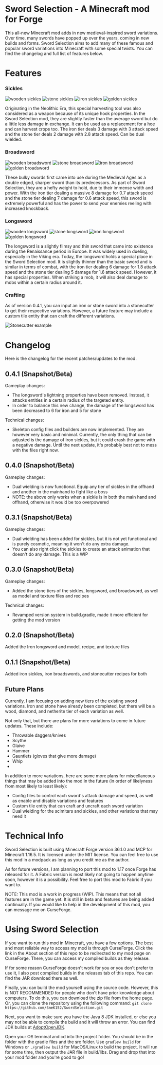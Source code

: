 # Sword Selection - A Minecraft mod for Forge
This all-new Minecraft mod adds in new medieval-inspired sword variations. Over time, many swords have popped up over the years, coming in new builds and forms. Sword Selection aims to add many of these famous and popular sword variations into Minecraft with some special twists. You can find the changelog and full list of features below.

# Features

### Sickles

![wooden sickles](https://i.ibb.co/7rb5wMX/woodsickles.png) ![stone sickles](https://i.ibb.co/3v0Hf0c/stonesickles.png) ![iron sickles](https://i.ibb.co/9v0ybjK/ironsickles.png) ![golden sickles](https://i.ibb.co/ph2rRbd/goldsickles.png)

Originating in the Neolithic Era, this special harvesting tool was also considered as a weapon because of its unique hook properties. In the Sword Selection mod, they are slightly faster than the average sword but do a little less damage in exchange. It can be used as a replacement for a hoe and can harvest crops too. The iron tier deals 3 damage with 3 attack speed and the stone tier deals 2 damage with 2.8 attack speed. Can be dual wielded.

### Broadsword

![wooden broadsword](https://i.ibb.co/xjjWdkf/woodbroadsword.png) ![stone broadsword](https://i.ibb.co/TryQwbN/stonebroadsword.png) ![iron broadsword](https://i.ibb.co/19jzYTF/ironbroadsword.png) ![golden broadsword](https://i.ibb.co/6YMmhTC/goldbroadsword.png)

These bulky swords first came into use during the Medieval Ages as a double edged, sharper sword than its predecessors. As part of Sword Selection, they are a hefty weight to hold, due to their immense width and power. With the iron tier dealing a massive 8 damage for 0.7 attack speed and the stone tier dealing 7 damage for 0.6 attack speed, this sword is extremely powerful and has the power to send your enemies reeling with increased knockback.

### Longsword

![wooden longsword](https://i.ibb.co/F3K6j2y/woodlongsword.png) ![stone longsword](https://i.ibb.co/c8GsfT2/stonelongsword.png) ![iron longsword](https://i.ibb.co/kBy5yCn/ironlongsword.png) ![golden longsword](https://i.ibb.co/jWhpQnz/goldlongsword.png)

The longsword is a slightly flimsy and thin sword that came into existence during the Renaissance period in Europe. It was widely used in dueling, especially in the Viking era. Today, the longsword holds a special place in the Sword Selection mod. It is slightly thinner than the basic sword and is similar in terms of combat, with the iron tier dealing 6 damage for 1.8 attack speed and the stone tier dealing 5 damage for 1.6 attack speed. However, it has special properties. When striking a mob, it will also deal damage to mobs within a certain radius around it. 

### Crafting
As of version 0.4.1, you can input an iron or stone sword into a stonecutter to get their respective variations. However, a future feature may include a custom tile entity that can craft the different variations.

![Stonecutter example](https://i.ibb.co/VSbJGhD/Sword-Selection-Stonecutter-GUI.png)

# Changelog
Here is the changelog for the recent patches/updates to the mod.

## 0.4.1 (Snapshot/Beta)

Gameplay changes:
- The longsword's lightning properties have been removed. Instead, it attacks entities in a certain radius of the targeted entity.
- In order to balance this new change, the damage of the longsword has been decreased to 6 for iron and 5 for stone

Technical changes:
- Skeleton config files and builders are now implemented. They are however very basic and minimal. Currently, the only thing that can be adjusted is the damage of iron sickles, but it could crash the game with a negative damage. Until the next update, it's probably best not to mess with the files right now.

## 0.4.0 (Snapshot/Beta)

Gameplay changes:
- Dual wielding is now functional. Equip any tier of sickles in the offhand and another in the mainhand to fight like a boss
- NOTE: the above only works when a sickle is in both the main hand and offhand, otherwise it would be too overpowered


## 0.3.1 (Snapshot/Beta)

Gameplay changes:
- Dual wielding has been added for sickles, but it is not yet functional and is purely cosmetic, meaning it won't do any extra damage.
- You can also right click the sickles to create an attack animation that doesn't do any damage. This is a WIP

## 0.3.0 (Snapshot/Beta)
Gameplay changes:
- Added the stone tiers of the sickles, longsword, and broadsword, as well as model and texture files and recipes

Technical changes:
- Revamped version system in build.gradle, made it more efficient for getting the mod version

## 0.2.0 (Snapshot/Beta)
Added the Iron longsword and model, recipe, and texture files

## 0.1.1 (Snapshot/Beta)
Added iron sickles, iron broadswords, and stonecutter recipes for both


## Future Plans
Currently, I am focusing on adding new tiers of the existing sword variations. Iron and stone have already been completed, but there will be a wood, diamond, and netherite tier of each variation as well. 

Not only that, but there are plans for more variations to come in future updates. These include:
- Throwable daggers/knives
- Scythe
- Glaive
- Hammer
- Gauntlets (gloves that give more damage)
- Whip
- 

In addition to more variations, here are some more plans for miscellaneous things that may be added into the mod in the future (in order of likelyness from most likely to least likely):
- Config files to control each sword's attack damage and speed, as well as enable and disable variations and features
- Custom tile entity that can craft and uncraft each sword variation
- Dual wielding for the scimitars and sickles, and other variations that may need it


# Technical Info
Sword Selection is built using Minecraft Forge version 36.1.0 and MCP for Minecraft 1.16.5. It is licensed under the MIT license. You can feel free to use this mod in a modpack as long as you credit me as the author.

As for future versions, I am planning to port this mod to 1.17 once Forge has released for it. 
A Fabric version is most likely not going to happen anytime soon, however it is a possibility. Feel free to port this mod to Fabric if you want to.

NOTE: This mod is a work in progress (WIP). This means that not all features are in the game yet. It is still in beta and features are being added continually. If you would like to help in the development of this mod, you can message me on CurseForge. 

# Using Sword Selection
If you want to run this mod in Minecraft, you have a few options. The best and most reliable way to access my mod is through CurseForge. Click the link in the About section of this repo to be redirected to my mod page on CurseForge. There, you can access my compiled builds as they release. 

If for some reason CurseForge doesn't work for you or you don't prefer to use it, I also post compiled builds in the releases tab of this repo. You can find the JAR download there as well.

Finally, you can build the mod yourself using the source code. However, this is NOT RECOMMENDED for people who don't have prior knowledge about computers. To do this, you can download the zip file from the home page. Or, you can clone the repository using the following command:
`git clone https://github.com/SneK152/SwordSelection.git`

Next, you want to make sure you have the Java 8 JDK installed, or else you may not be able to compile the build and it will throw an error. You can find JDK builds at [AdoptOpenJDK](https://adoptopenjdk.net). 

Open your OS terminal and cd into the project folder. You should be in the folder with the gradle files and the src folder. Use `gradlew build` for Windows or `./gradlew build` for MacOS/Linux to build the project. It will run for some time, then output the JAR file in build/libs. Drag and drop that into your mod folder and you're good to go!
